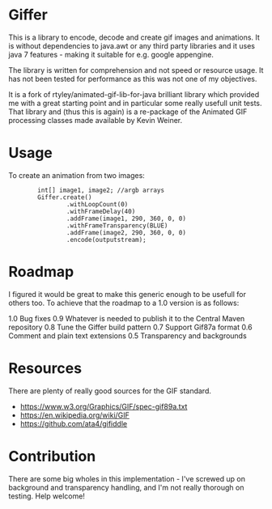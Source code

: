 # Giffer

This is a library to encode, decode and create gif images and animations.
It is without dependencies to java.awt or any third party libraries and it
uses java 7 features - making it suitable for e.g. google appengine.

The library is written for comprehension and not speed or resource usage.
It has not been tested for performance as this was not one of my objectives. 

It is a fork of rtyley/animated-gif-lib-for-java brilliant library which 
provided me with a great starting point and in particular some really usefull 
unit tests. That library and (thus this is again) is a re-package of the Animated GIF
processing classes made available by Kevin Weiner.

Usage
=====

To create an animation from two images:
```
        int[] image1, image2; //argb arrays
        Giffer.create()
                .withLoopCount(0)
                .withFrameDelay(40)
                .addFrame(image1, 290, 360, 0, 0)
                .withFrameTransparency(BLUE)
                .addFrame(image2, 290, 360, 0, 0)
                .encode(outputstream);
```

Roadmap
=======
I figured it would be great to make this generic enough to be usefull for others too.
To achieve that the roadmap to a 1.0 version is as follows:

1.0 Bug fixes
0.9 Whatever is needed to publish it to the Central Maven repository
0.8 Tune the Giffer build pattern
0.7 Support Gif87a format
0.6 Comment and plain text extensions
0.5 Transparency and backgrounds

Resources
=========
There are plenty of really good sources for the GIF standard.

* https://www.w3.org/Graphics/GIF/spec-gif89a.txt
* https://en.wikipedia.org/wiki/GIF
* https://github.com/ata4/gifiddle


Contribution
============

There are some big wholes in this implementation - I've screwed up on background and transparency
handling, and I'm not really thorough on testing. Help welcome!
